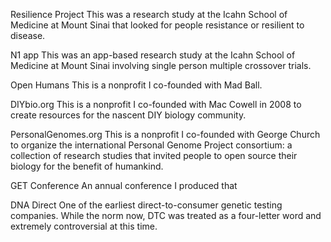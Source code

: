 Resilience Project
This was a research study at the Icahn School of Medicine at Mount Sinai that looked for people resistance or resilient to disease.

N1 app
This was an app-based research study at the Icahn School of Medicine at Mount Sinai involving single person multiple crossover trials.

Open Humans
This is a nonprofit I co-founded with Mad Ball.

DIYbio.org
This is a nonprofit I co-founded with Mac Cowell in 2008 to create resources for the nascent DIY biology community.

PersonalGenomes.org
This is a nonprofit I co-founded with George Church to organize the international Personal Genome Project consortium: a collection of research studies that invited people to open source their biology for the benefit of humankind.

GET Conference
An annual conference I produced that 

DNA Direct
One of the earliest direct-to-consumer genetic testing companies. While the norm now, DTC was treated as a four-letter word and extremely controversial at this time.

